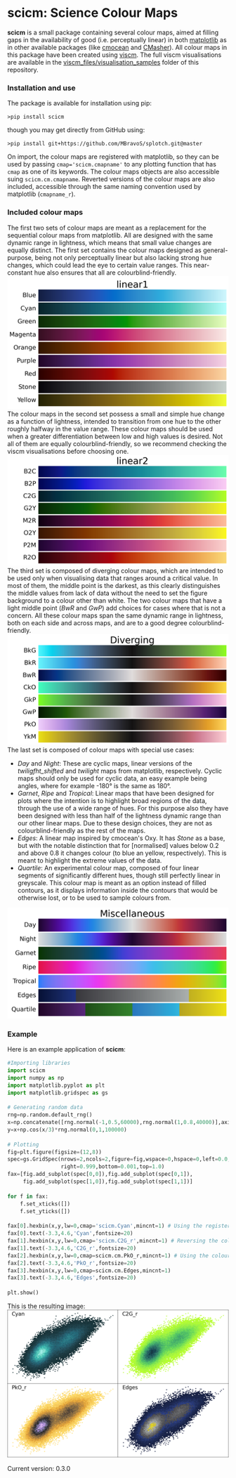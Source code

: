 # scicm: Science Colour Maps

**scicm** is a small package containing several colour maps, aimed at filling gaps in the availability of good (i.e. perceptually linear) in both [matplotlib](https://matplotlib.org/stable/tutorials/colors/colormaps.html) as in other available packages (like [cmocean](https://github.com/matplotlib/cmocean) and [CMasher](https://github.com/1313e/CMasher)). All colour maps in this package have been created using [viscm](https://github.com/matplotlib/viscm). The full viscm visualisations are available in the [viscm_files/visualisation_samples](https://github.com/MBravoS/scicm/tree/master/viscm_files/visualisation_samples) folder of this repository.

### Installation and use

The package is available for installation using pip:

    >pip install scicm
    
though you may get directly from GitHub using:

    >pip install git+https://github.com/MBravoS/splotch.git@master

On import, the colour maps are registered with matplotlib, so they can be used by passing `cmap='scicm.cmapname'` to any plotting function that has `cmap` as one of its keywords. The colour maps objects are also accessible suing `scicm.cm.cmapname`. Reverted versions of the colour maps are also included, accessible through the same naming convention used by matplotlib (`cmapname_r`).

### Included colour maps

The first two sets of colour maps are meant as a replacement for the sequential colour maps from matplotlib. All are designed with the same dynamic range in lightness, which means that small value changes are equally distinct. The first set contains the colour maps designed as general-purpose, being not only perceptually linear but also lacking strong hue changes, which could lead the eye to certain value ranges. This near-constant hue also ensures that all are colourblind-friendly.
![cmaps0](/examples/scicm_linear1.png)
The colour maps in the second set possess a small and simple hue change as a function of lightness, intended to transition from one hue to the other roughly halfway in the value range. These colour maps should be used when a greater differentiation between low and high values is desired. Not all of them are equally colourblind-friendly, so we recommend checking the viscm visualisations before choosing one.
![cmaps1](/examples/scicm_linear2.png)
The third set is composed of diverging colour maps, which are intended to be used only when visualising data that ranges around a critical value. In most of them, the middle point is the darkest, as this clearly distinguishes the middle values from lack of data without the need to set the figure background to a colour other than white. The two colour maps that have a light middle point (*BwR* and *GwP*) add choices for cases where that is not a concern. All these colour maps span the same dynamic range in lightness, both on each side and across maps, and are to a good degree colourblind-friendly.
![cmaps2](/examples/scicm_diverging.png)
The last set is composed of colour maps with special use cases:
- *Day* and *Night*: These are cyclic maps, linear versions of the *twiligfht_shifted* and *twilight* maps from matplotlib, respectively. Cyclic maps should only be used for cyclic data, an easy example being angles, where for example -180° is the same as 180°.
- *Garnet*, *Ripe* and *Tropical*: Linear maps that have been designed for plots where the intention is to highlight broad regions of the data, through the use of a wide range of hues. For this purpose also they have been designed with less than half of the lightness dynamic range than our other linear maps. Due to these design choices, they are not as colourblind-friendly as the rest of the maps.
- *Edges*: A linear map inspired by cmocean's Oxy. It has *Stone* as a base, but with the notable distinction that for \[normalised\] values below 0.2 and above 0.8 it changes colour (to blue an yellow, respectively). This is meant to highlight the extreme values of the data.
- *Quartile*: An experimental colour map, composed of four linear segments of significantly different hues, though still perfectly linear in greyscale. This colour map is meant as an option instead of filled contours, as it displays information inside the contours that would be otherwise lost, or to be used to sample colours from.

![cmaps3](/examples/scicm_miscellaneous.png)

### Example

Here is an example application of **scicm**:

```python
#Importing libraries
import scicm
import numpy as np
import matplotlib.pyplot as plt
import matplotlib.gridspec as gs

# Generating random data
rng=np.random.default_rng()
x=np.concatenate([rng.normal(-1,0.5,60000),rng.normal(1,0.8,40000)],axis=0)
y=x+np.cos(x/3)*rng.normal(0,1,100000)

# Plotting
fig=plt.figure(figsize=(12,8))
spec=gs.GridSpec(nrows=2,ncols=2,figure=fig,wspace=0,hspace=0,left=0.0,
                 right=0.999,bottom=0.001,top=1.0)
fax=[fig.add_subplot(spec[0,0]),fig.add_subplot(spec[0,1]),
     fig.add_subplot(spec[1,0]),fig.add_subplot(spec[1,1])]

for f in fax:
    f.set_xticks([])
    f.set_yticks([])

fax[0].hexbin(x,y,lw=0,cmap='scicm.Cyan',mincnt=1) # Using the registered names with matplotlib
fax[0].text(-3.3,4.6,'Cyan',fontsize=20)
fax[1].hexbin(x,y,lw=0,cmap='scicm.C2G_r',mincnt=1) # Reversing the colour map
fax[1].text(-3.3,4.6,'C2G_r',fontsize=20)
fax[2].hexbin(x,y,lw=0,cmap=scicm.cm.PkO_r,mincnt=1) # Using the colour map objects
fax[2].text(-3.3,4.6,'PkO_r',fontsize=20)
fax[3].hexbin(x,y,lw=0,cmap=scicm.cm.Edges,mincnt=1)
fax[3].text(-3.3,4.6,'Edges',fontsize=20)

plt.show()
```

This is the resulting image:
![example](/examples/README_ex.png)

Current version: 0.3.0
